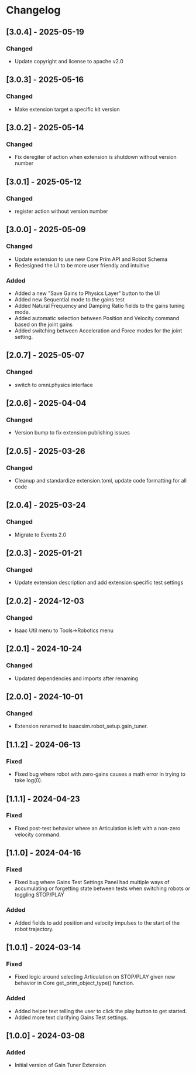 # Changelog
## [3.0.4] - 2025-05-19
### Changed
- Update copyright and license to apache v2.0

## [3.0.3] - 2025-05-16
### Changed
- Make extension target a specific kit version

## [3.0.2] - 2025-05-14
### Changed
- Fix deregiter of action when extension is shutdown without version number

## [3.0.1] - 2025-05-12
### Changed
- register action without version number

## [3.0.0] - 2025-05-09
### Changed
- Update extension to use new Core Prim API and Robot Schema
- Redesigned the UI to be more user friendly and intuitive

### Added
- Added a new "Save Gains to Physics Layer" button to the UI
- Added new Sequential mode to the gains test
- Added Natural Frequency and Damping Ratio fields to the gains tuning mode.
- Added automatic selection between Position and Velocity command based on the joint gains
- Added switching between Acceleration and Force modes for the joint setting.

## [2.0.7] - 2025-05-07
### Changed
- switch to omni.physics interface

## [2.0.6] - 2025-04-04
### Changed
- Version bump to fix extension publishing issues

## [2.0.5] - 2025-03-26
### Changed
- Cleanup and standardize extension.toml, update code formatting for all code

## [2.0.4] - 2025-03-24
### Changed
- Migrate to Events 2.0

## [2.0.3] - 2025-01-21
### Changed
- Update extension description and add extension specific test settings

## [2.0.2] - 2024-12-03
### Changed
- Isaac Util menu to Tools->Robotics menu

## [2.0.1] - 2024-10-24
### Changed
- Updated dependencies and imports after renaming

## [2.0.0] - 2024-10-01
### Changed
- Extension renamed to isaacsim.robot_setup.gain_tuner.

## [1.1.2] - 2024-06-13
### Fixed
- Fixed bug where robot with zero-gains causes a math error in trying to take log(0).

## [1.1.1] - 2024-04-23
### Fixed
- Fixed post-test behavior where an Articulation is left with a non-zero velocity command.

## [1.1.0] - 2024-04-16
### Fixed
- Fixed bug where Gains Test Settings Panel had multiple ways of accumulating or forgetting state between tests when switching robots or toggling STOP/PLAY

### Added
- Added fields to add position and velocity impulses to the start of the robot trajectory.

## [1.0.1] - 2024-03-14
### Fixed
- Fixed logic around selecting Articulation on STOP/PLAY given new behavior in Core get_prim_object_type() function.

### Added
- Added helper text telling the user to click the play button to get started.
- Added more text clarifying Gains Test settings.

## [1.0.0] - 2024-03-08
### Added
- Initial version of Gain Tuner Extension
